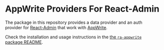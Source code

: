 # AppWrite Providers For React-Admin

The package in this repository provides a data provider and an auth provider for [React-Admin](https://marmelab.com/react-admin/) that work with [AppWrite](https://appwrite.io/).

Check the installation and usage instructions in the [the `ra-appwrite` package README](./packages/ra-appwrite/README.md).
